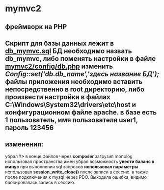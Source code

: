 # mymvc2
фреймворк на PHP
-----------------------------------
Скрипт для базы данных лежит в [db_mymvc.sql](https://github.com/yelzhx/mymvc2/blob/master/db_mymvc.sql)
БД необходимо назвать db_mymvc,
либо поменять настройки в файле [mymvc2/config/db.php](https://github.com/yelzhx/mymvc2/blob/master/config/db.php)
изменить ***Config::set('db.db_name','здесь название БД');***
файлы приложения необходимо вставить непосредственно в root директорию,
либо произвести настройки в файлах C:\Windows\System32\drivers\etc\host и
конфигурационном файле apache.
в базе есть 1 пользователь, имя пользователя **user1**, пароль **123456**
---
изменения:
-----------------------------------
убрал **?>** в конце файлов
через **composer** загрузил monolog
использовал пространства имен
убрал возможность **увести баланс в минус**
при выполнении sql запросов **использовал параметры**
использовал **session_write_close()** после записи в сессию. 
а также после подключения к mysql через PDO. Выходила ошибка, видимо 
блокировалась запись в сессию.
